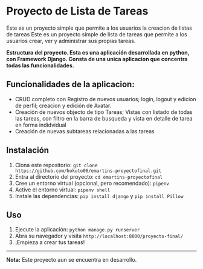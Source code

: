# Proyecto de Lista de Tareas

Este es un proyecto simple que permite a los usuarios la creacion de listas de tareas 
Este es un proyecto simple de lista de tareas que permite a los usuarios crear, ver y administrar sus propias tareas.

**Estructura del proyecto. Esta es una aplicación desarrollada en python, con Framework Django.  Consta de una unica aplicacion que concentra todas las funcionalidades.** 

## Funcionalidades de la aplicacion:
- CRUD completo con Registro de nuevos usuarios; login, logout y edicion de perfil; creacion y edición de Avatar.
- Creación de nuevos objecto de tipo Tareas; Vistas con listado de todas las tareas, con filtro en la barra de busqueda  y vista en detalle de tarea en forma indidvidual
- Creación de nuevas subtareas relacionadas a las tareas
## 
## Instalación

1. Clona este repositorio: `git clone https://github.com/hokuto06/emartins-proyectofinal.git`
2. Entra al directorio del proyecto: `cd emartins-proyectofinal`
3. Cree un entorno virtual (opcional, pero recomendado): `pipenv`
4. Active el entorno virtual: `pipenv shell`
5. Instale las dependencias: `pip install django` y `pip install Pillow`

## Uso

1. Ejecute la aplicación: `python manage.py runserver`
2. Abra su navegador y visita `http://localhost:8000/proyecto-final/`
3. ¡Empieza a crear tus tareas!

<!-- ## Contribución

Si desea contribuir a este proyecto, por favor siga estos pasos:

1. Haz un fork del repositorio
2. Crea una nueva rama para tu característica: `git checkout -b mi-nueva-caracteristica`
3. Haz tus cambios y haz commit: `git commit -m "Agrega mi nueva característica"`
4. Sube tus cambios: `git push origin mi-nueva-caracteristica`
5. Abre una solicitud de extracción en GitHub -->

<!-- ## Licencia

Este proyecto está bajo la Licencia MIT - ver el archivo [LICENSE](LICENSE) para más detalles. -->

---

**Nota:** Este proyecto aun se encuentra en desarrollo.


